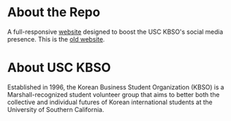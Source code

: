 # About the Repo
A full-responsive [website](https://usckbso.com/) designed to boost the USC KBSO's social media presence. This is the [old website](https://usckbso.wixsite.com/kbso/home). 

# About USC KBSO
Established in 1996, the Korean Business Student Organization (KBSO) is a Marshall-recognized student volunteer group that aims to better both the collective and individual futures of Korean international students at the University of Southern California.
